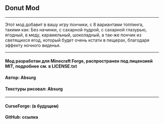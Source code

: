## Donut Mod
___

 Этот мод добавит в вашу игру пончики, с 8 вариантами топпинга,
 такими как:
 Без начинки, с сахарной пудрой, с сахарной глазурью, ягодный, в меду, карамельный, шоколадный,
 а так-же пончик из светящихся ягод, который будет очень кстати в пещерах, благодаря эффекту ночного виденья.
 
___

#### Мод разработан для Minecraft Forge, распространен под лицензией MIT, подробнее см. в LICENSE.txt

#### Автор: Absurg
#### Текстуры рисовал: Absurg

___

#### CurseForge: (в будущем) 
#### GitHub: ссылка
